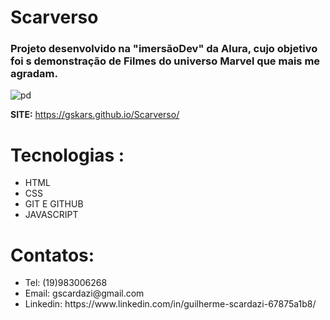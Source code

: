 # Scarverso
<h3>Projeto desenvolvido na "imersãoDev" da Alura, cujo objetivo foi s demonstração de Filmes do universo Marvel que mais me agradam.</h3>

![pd](https://user-images.githubusercontent.com/112108655/192116318-2b96aa46-92d5-483e-81cb-a6d93a2c2955.png)

<b>SITE:</b> https://gskars.github.io/Scarverso/

 # Tecnologias :
 <uL>
 <li>HTML</li>
 <li>CSS</li>
 <li>GIT E GITHUB</li>
 <li> JAVASCRIPT</li>
</ul>
 
 # Contatos:
 <UL>
 <LI>Tel: (19)983006268 </LI>
 <LI>Email: gscardazi@gmail.com </LI>
 <LI>Linkedin: https://www.linkedin.com/in/guilherme-scardazi-67875a1b8/   </LI>
 </UL>



















